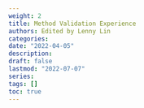 ```yaml
---
weight: 2
title: Method Validation Experience
authors: Edited by Lenny Lin
categories: 
date: "2022-04-05"
description: 
draft: false
lastmod: "2022-07-07"
series: 
tags: []
toc: true
---
```




<!--more-->

